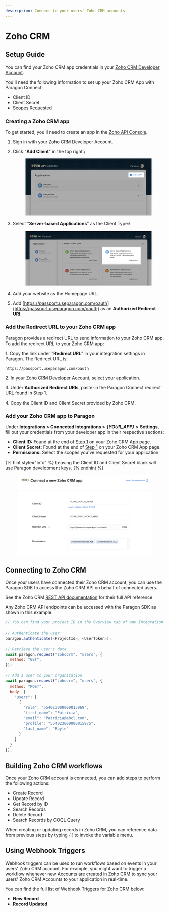```yaml
---
description: Connect to your users' Zoho CRM accounts.
---
```


# Zoho CRM

## Setup Guide

You can find your Zoho CRM app credentials in your [Zoho CRM Developer Account](https://accounts.zoho.com/developerconsole).

You'll need the following information to set up your Zoho CRM App with Paragon Connect:

* Client ID
* Client Secret
* Scopes Requested

### Creating a Zoho CRM app

To get started, you'll need to create an app in the [Zoho API Console](https://api-console.zoho.com/).

1. Sign in with your Zoho CRM Developer Account.
2.  Click "**Add Client**" in the top right:\


    <figure><img src="../../.gitbook/assets/Screen Shot 2022-11-03 at 9.10.23 PM.png" alt=""><figcaption></figcaption></figure>
3.  Select "**Server-based Applications**" as the Client Type:\


    <figure><img src="../../.gitbook/assets/Screen Shot 2022-11-03 at 9.11.18 PM.png" alt=""><figcaption></figcaption></figure>
4. Add your website as the Homepage URL.
5. Add [https://passport.useparagon.com/oauth](https://passport.useparagon.com/oauth) as an **Authorized Redirect URI**.

### Add the Redirect URL to your Zoho CRM app

Paragon provides a redirect URL to send information to your Zoho CRM app. To add the redirect URL to your Zoho CRM app:

1\. Copy the link under "**Redirect URL**" in your integration settings in Paragon. The Redirect URL is:

```
https://passport.useparagon.com/oauth
```

2\. In your [Zoho CRM Developer Account](https://accounts.zoho.com/developerconsole), select your application.

3\. Under **Authorized Redirect URIs**, paste-in the Paragon Connect redirect URL found in Step 1.

4\. Copy the Client ID and Client Secret provided by Zoho CRM.

### Add your Zoho CRM app to Paragon

Under **Integrations > Connected Integrations >** _**{YOUR\_APP}**_ **>** **Settings**, fill out your credentials from your developer app in their respective sections:

* **Client ID:** Found at the end of [Step 1](zohocrm.md#add-the-redirect-url-to-your-zoho-crm-app) on your Zoho CRM App page.
* **Client Secret:** Found at the end of [Step 1](zohocrm.md#add-the-redirect-url-to-your-zoho-crm-app) on your Zoho CRM App page.
* **Permissions:** Select the scopes you've requested for your application.

{% hint style="info" %}
Leaving the Client ID and Client Secret blank will use Paragon development keys.
{% endhint %}

<figure><img src="../../.gitbook/assets/Connecting to your Zoho CRM app  to Paragon Connect.png" alt=""><figcaption></figcaption></figure>

## Connecting to Zoho CRM

Once your users have connected their Zoho CRM account, you can use the Paragon SDK to access the Zoho CRM API on behalf of connected users.

See the Zoho CRM [REST API documentation](https://www.zoho.com/crm/developer/docs/api/v3/modules-api.html) for their full API reference.

Any Zoho CRM API endpoints can be accessed with the Paragon SDK as shown in this example.

```javascript
// You can find your project ID in the Overview tab of any Integration

// Authenticate the user
paragon.authenticate(<ProjectId>, <UserToken>);

// Retrieve the user's data
await paragon.request("zohocrm", "users", {
  method: "GET",
});
            
// Add a user to your organization
await paragon.request("zohocrm", "users", {
  method: "POST",
  body: {
    "users": [
      {
        "role": "554023000000015969",
        "first_name": "Patricia",
        "email": "Patricia@abcl.com",
        "profile": "554023000000015975",
        "last_name": "Boyle"
      }
    ]
  }
});

```

## Building Zoho CRM workflows

Once your Zoho CRM account is connected, you can add steps to perform the following actions:

* Create Record
* Update Record
* Get Record by ID
* Search Records
* Delete Record
* Search Records by COQL Query

When creating or updating records in Zoho CRM, you can reference data from previous steps by typing `{{` to invoke the variable menu.

## Using Webhook Triggers

Webhook triggers can be used to run workflows based on events in your users' Zoho CRM account. For example, you might want to trigger a workflow whenever new Accounts are created in Zoho CRM to sync your users' Zoho CRM Accounts to your application in real-time.

You can find the full list of Webhook Triggers for Zoho CRM below:

* **New Record**
* **Record Updated**
